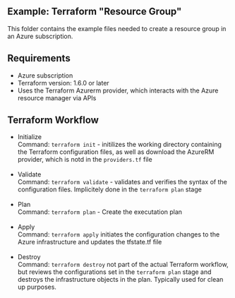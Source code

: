 ## Example: Terraform "Resource Group"

<p>This folder contains the example files needed to create a resource group in an Azure subscription.

## Requirements
<ul>
    <li>Azure subscription</li>
    <li>Terraform version: 1.6.0 or later</li>
    <li>Uses the Terraform Azurerm provider, which interacts with the Azure resource manager via APIs</li>
</ul>

## Terraform Workflow
* Initialize<br />Command: ```terraform init``` - initilizes the working directory containing the Terraform configuration files, as well as download the AzureRM provider, which is notd in the ```providers.tf``` file<br /><br />
* Validate<br />Command: ```terraform validate``` - validates and verifies the syntax of the configuration files.  Implicitely done in the ```terraform plan``` stage<br /><br />
* Plan<br />Command: ```terraform plan``` - Create the executation plan<br /><br />
* Apply<br />Command: ```terraform apply``` initiates the configuration changes to the Azure infrastructure and updates the tfstate.tf file<br /><br />
* Destroy<br />Command: ```terraform destroy``` not part of the actual Terraform workflow, but reviews the configurations set in the ```terraform plan``` stage and destroys the infrastructure objects in the plan.  Typically used for clean up purposes.